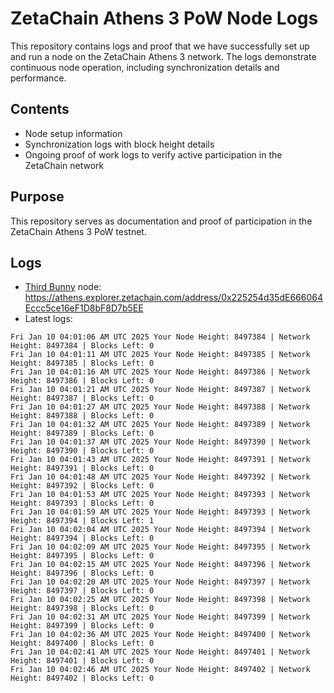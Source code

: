 # ZetaChain Athens 3 PoW Node Logs
This repository contains logs and proof that we have successfully set up and run a node on the ZetaChain Athens 3 network. The logs demonstrate continuous node operation, including synchronization details and performance.

## Contents
- Node setup information
- Synchronization logs with block height details
- Ongoing proof of work logs to verify active participation in the ZetaChain network

## Purpose
This repository serves as documentation and proof of participation in the ZetaChain Athens 3 PoW testnet.

## Logs

- [Third Bunny](https://thirdbunny.xyz/) node: https://athens.explorer.zetachain.com/address/0x225254d35dE666064Eccc5ce16eF1D8bF8D7b5EE
- Latest logs:
```
Fri Jan 10 04:01:06 AM UTC 2025 Your Node Height: 8497384 | Network Height: 8497384 | Blocks Left: 0
Fri Jan 10 04:01:11 AM UTC 2025 Your Node Height: 8497385 | Network Height: 8497385 | Blocks Left: 0
Fri Jan 10 04:01:16 AM UTC 2025 Your Node Height: 8497386 | Network Height: 8497386 | Blocks Left: 0
Fri Jan 10 04:01:21 AM UTC 2025 Your Node Height: 8497387 | Network Height: 8497387 | Blocks Left: 0
Fri Jan 10 04:01:27 AM UTC 2025 Your Node Height: 8497388 | Network Height: 8497388 | Blocks Left: 0
Fri Jan 10 04:01:32 AM UTC 2025 Your Node Height: 8497389 | Network Height: 8497389 | Blocks Left: 0
Fri Jan 10 04:01:37 AM UTC 2025 Your Node Height: 8497390 | Network Height: 8497390 | Blocks Left: 0
Fri Jan 10 04:01:43 AM UTC 2025 Your Node Height: 8497391 | Network Height: 8497391 | Blocks Left: 0
Fri Jan 10 04:01:48 AM UTC 2025 Your Node Height: 8497392 | Network Height: 8497392 | Blocks Left: 0
Fri Jan 10 04:01:53 AM UTC 2025 Your Node Height: 8497393 | Network Height: 8497393 | Blocks Left: 0
Fri Jan 10 04:01:59 AM UTC 2025 Your Node Height: 8497393 | Network Height: 8497394 | Blocks Left: 1
Fri Jan 10 04:02:04 AM UTC 2025 Your Node Height: 8497394 | Network Height: 8497394 | Blocks Left: 0
Fri Jan 10 04:02:09 AM UTC 2025 Your Node Height: 8497395 | Network Height: 8497395 | Blocks Left: 0
Fri Jan 10 04:02:15 AM UTC 2025 Your Node Height: 8497396 | Network Height: 8497396 | Blocks Left: 0
Fri Jan 10 04:02:20 AM UTC 2025 Your Node Height: 8497397 | Network Height: 8497397 | Blocks Left: 0
Fri Jan 10 04:02:25 AM UTC 2025 Your Node Height: 8497398 | Network Height: 8497398 | Blocks Left: 0
Fri Jan 10 04:02:31 AM UTC 2025 Your Node Height: 8497399 | Network Height: 8497399 | Blocks Left: 0
Fri Jan 10 04:02:36 AM UTC 2025 Your Node Height: 8497400 | Network Height: 8497400 | Blocks Left: 0
Fri Jan 10 04:02:41 AM UTC 2025 Your Node Height: 8497401 | Network Height: 8497401 | Blocks Left: 0
Fri Jan 10 04:02:46 AM UTC 2025 Your Node Height: 8497402 | Network Height: 8497402 | Blocks Left: 0
```
